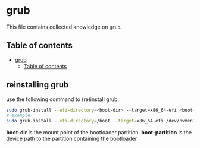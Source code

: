 # grub

This file contains collected knowledge on `grub`.


## Table of contents

<!--toc:start-->
- [grub](#grub)
  - [Table of contents](#table-of-contents)
<!--toc:end-->


## reinstalling grub

use the following command to (re)install grub:

```sh
sudo grub-install --efi-directory=<boot-dir> --target=x86_64-efi <boot-partition>
# example
sudo grub-install --efi-directory=/boot --target=x86_64-efi /dev/nvmen1p1
```

**boot-dir** is the mount point of the bootloader partition.
**boot-partition** is the device path to the partition containing the bootloader
